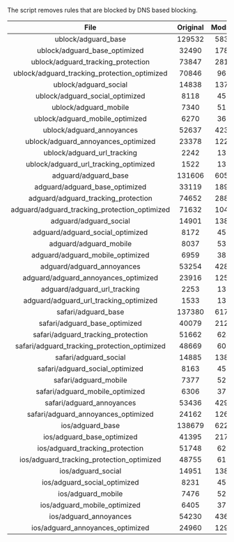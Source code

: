 The script removes rules that are blocked by DNS based blocking.


| File | Original | Modified |
|:----:|:-----:|:-----:|
| ublock/adguard_base | 129532 | 58395 |
| ublock/adguard_base_optimized | 32490 | 17867 |
| ublock/adguard_tracking_protection | 73847 | 28123 |
| ublock/adguard_tracking_protection_optimized | 70846 | 9691 |
| ublock/adguard_social | 14838 | 13759 |
| ublock/adguard_social_optimized | 8118 | 4537 |
| ublock/adguard_mobile | 7340 | 5174 |
| ublock/adguard_mobile_optimized | 6270 | 3694 |
| ublock/adguard_annoyances | 52637 | 42319 |
| ublock/adguard_annoyances_optimized | 23378 | 12288 |
| ublock/adguard_url_tracking | 2242 | 1364 |
| ublock/adguard_url_tracking_optimized | 1522 | 1361 |
| adguard/adguard_base | 131606 | 60511 |
| adguard/adguard_base_optimized | 33119 | 18924 |
| adguard/adguard_tracking_protection | 74652 | 28868 |
| adguard/adguard_tracking_protection_optimized | 71632 | 10420 |
| adguard/adguard_social | 14901 | 13824 |
| adguard/adguard_social_optimized | 8172 | 4588 |
| adguard/adguard_mobile | 8037 | 5361 |
| adguard/adguard_mobile_optimized | 6959 | 3874 |
| adguard/adguard_annoyances | 53254 | 42848 |
| adguard/adguard_annoyances_optimized | 23916 | 12589 |
| adguard/adguard_url_tracking | 2253 | 1373 |
| adguard/adguard_url_tracking_optimized | 1533 | 1370 |
| safari/adguard_base | 137380 | 61703 |
| safari/adguard_base_optimized | 40079 | 21200 |
| safari/adguard_tracking_protection | 51662 | 6248 |
| safari/adguard_tracking_protection_optimized | 48669 | 6096 |
| safari/adguard_social | 14885 | 13805 |
| safari/adguard_social_optimized | 8163 | 4572 |
| safari/adguard_mobile | 7377 | 5216 |
| safari/adguard_mobile_optimized | 6306 | 3730 |
| safari/adguard_annoyances | 53436 | 42949 |
| safari/adguard_annoyances_optimized | 24162 | 12666 |
| ios/adguard_base | 138679 | 62212 |
| ios/adguard_base_optimized | 41395 | 21706 |
| ios/adguard_tracking_protection | 51748 | 6258 |
| ios/adguard_tracking_protection_optimized | 48755 | 6106 |
| ios/adguard_social | 14951 | 13844 |
| ios/adguard_social_optimized | 8231 | 4593 |
| ios/adguard_mobile | 7476 | 5262 |
| ios/adguard_mobile_optimized | 6405 | 3773 |
| ios/adguard_annoyances | 54230 | 43628 |
| ios/adguard_annoyances_optimized | 24960 | 12997 |